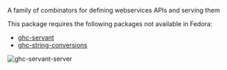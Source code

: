 A family of combinators for defining webservices APIs and serving them

This package requires the following packages not available in Fedora:

* [ghc-servant](../ghc-servant)
* [ghc-string-conversions](../ghc-string-conversions)

![ghc-servant-server](https://copr.fedorainfracloud.org/coprs/g/weldr/bdcs-haskell-deps/package/ghc-servant-server/status_image/last_build.png)
